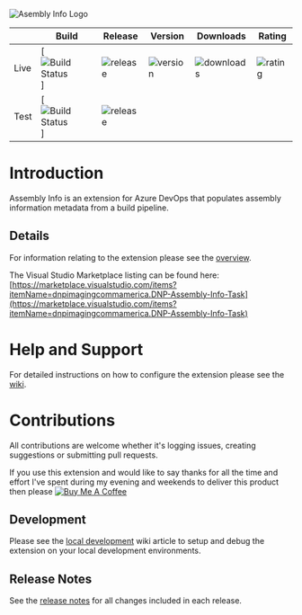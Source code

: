 ![Asembly Info Logo](./src/images/logo_large.png)

|      | Build | Release | Version | Downloads | Rating |
|------|-------|---------|---------|-----------|--------|
| Live | [![Build Status](https://dev.azure.com/dnpphoto/AzureDevOpsExtensions/_apis/build/status%2Fdnp-assemblyinfo-task?branchName=master&jobName=Package%20Extension%20-%20Production)] | ![release](https://dnpphoto.vsrm.visualstudio.com/_apis/public/Release/badge/86c93e13-9469-4df8-95f0-98c43c760a09/1/99) | ![version](https://img.shields.io/visual-studio-marketplace/v/dnpimagingcommamerica.DNP-Assembly-Info-Task?logo=tfs) | ![downloads](https://img.shields.io/visual-studio-marketplace/azure-devops/installs/total/dnpimagingcommamerica.DNP-Assembly-Info-Task?label=downloads&logo=tfs&color=informational) | ![rating](https://img.shields.io/visual-studio-marketplace/r/dnpimagingcommamerica.DNP-Assembly-Info-Task?logo=tfs&color=informational) |
| Test | [![Build Status](https://dev.azure.com/dnpphoto/AzureDevOpsExtensions/_apis/build/status%2Fdnp-assemblyinfo-task?branchName=master&jobName=Package%20Extension%20-%20Test)] | ![release](https://dnpphoto.vsrm.visualstudio.com/_apis/public/Release/badge/86c93e13-9469-4df8-95f0-98c43c760a09/1/98) |     |     |     |

# Introduction
Assembly Info is an extension for Azure DevOps that populates assembly information metadata from a build pipeline.

## Details
For information relating to the extension please see the [overview](./src/Overview.md).  

The Visual Studio Marketplace listing can be found here:  
[https://marketplace.visualstudio.com/items?itemName=dnpimagingcommamerica.DNP-Assembly-Info-Task](https://marketplace.visualstudio.com/items?itemName=dnpimagingcommamerica.DNP-Assembly-Info-Task)

# Help and Support
For detailed instructions on how to configure the extension please see the [wiki](https://github.com/timkatje/vsts-assemblyinfo-task/wiki).

# Contributions
All contributions are welcome whether it's logging issues, creating suggestions or submitting pull requests.  

If you use this extension and would like to say thanks for all the time and effort I've spent during my evening and weekends to deliver this product then please <a href="https://www.buymeacoffee.com/bleddynrichards" target="_blank"><img src="https://www.buymeacoffee.com/assets/img/custom_images/orange_img.png" alt="Buy Me A Coffee" style="height: auto !important;width: auto !important;" ></a>

## Development
Please see the [local development](https://github.com/timkatje/vsts-assemblyinfo-task/wiki/Local-Development) wiki article to setup and debug the extension on your local development environments.

## Release Notes
See the [release notes](ReleaseNotes.md) for all changes included in each release.
